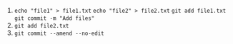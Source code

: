 1. `echo "file1" > file1.txt`
   `echo "file2" > file2.txt`
   `git add file1.txt`
   `git commit -m "Add files"`
2. `git add file2.txt`
3. `git commit --amend --no-edit`

